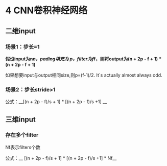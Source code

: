# 4 CNN卷积神经网络
## 二维input
### 场景1：步长=1

__假设input为n*n，pading填充为 p，filter为f*f，则将output为(n + 2p - f + 1) * (n + 2p - f + 1)__

如果想要input与output相同size,则p=(f-1)/2. It`s actually almost always odd.

### 场景2：步长stride>1

公式：__[(n + 2p - f)/s + 1] * [(n + 2p - f)/s +1] __

## 三维input

### 存在多个filter
Nf表示filters个数

公式：__ [(n + 2p - f)/s + 1] * [(n + 2p - f)/s +1] * Nf__


